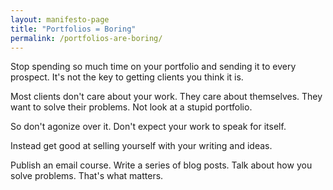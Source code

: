 ```yaml
---
layout: manifesto-page
title: "Portfolios = Boring"
permalink: /portfolios-are-boring/
---
```


Stop spending so much time on your portfolio and sending it to every prospect. It's not the key to getting clients you think it is. 

Most clients don't care about your work. They care about themselves. They want to solve their problems. Not look at a stupid portfolio.  

So don't agonize over it. Don't expect your work to speak for itself. 

Instead get good at selling yourself with your writing and ideas. 

Publish an email course. Write a series of blog posts. Talk about how you solve problems. That's what matters. 
